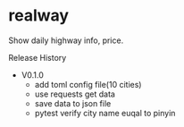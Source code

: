 # realway

Show daily highway info, price.

Release History

- V0.1.0
  - add toml config file(10 cities)
  - use requests get data
  - save data to json file
  - pytest verify city name euqal to pinyin
